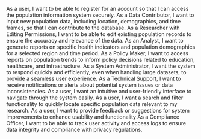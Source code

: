  As a user, I want to be able to register for an account so that I can access the population information system securely.
 As a Data Contributor, I want to input new population data, including location, demographics, and time frames, so that I can contribute to the database.
 As a Researcher with Editing Permissions, I want to be able to edit existing population records to ensure the accuracy and relevance of the data.
 As an Analyst, I want to generate reports on specific health indicators and population demographics for a selected region and time period.
 As a Policy Maker, I want to access reports on population trends to inform policy decisions related to education, healthcare, and infrastructure.
 As a  System Administrator, I want the system to respond quickly and efficiently, even when handling large datasets, to provide a seamless user experience.
 As a Technical Support, I want to receive notifications or alerts about potential system issues or data inconsistencies.
 As a user, I want an intuitive and user-friendly interface to navigate through the system easily.
 As a user, I want a search and filter functionality to quickly locate specific population data relevant to my research.
 As a user, I want to provide feedback or suggestions for system improvements to enhance usability and functionality
 As a Compliance Officer, I want to be able to track user activity and access logs to ensure data integrity and compliance with privacy regulations.
